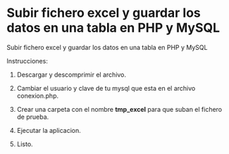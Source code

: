 # Subir fichero excel y guardar los datos en una tabla en PHP y MySQL
Subir fichero excel y guardar los datos en una tabla en PHP y MySQL

Instrucciones:

1. Descargar y descomprimir el archivo.

2. Cambiar el usuario y clave de tu mysql que esta en el archivo conexion.php.

3. Crear una carpeta con el nombre <strong>tmp_excel</strong> para que suban el fichero de prueba.

3. Ejecutar la aplicacion.

4. Listo.
